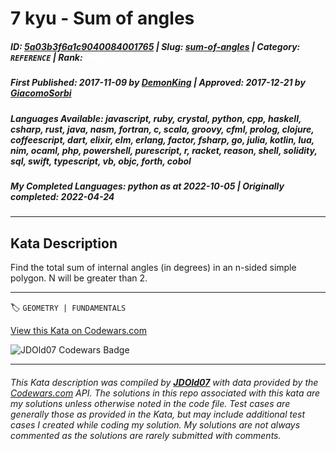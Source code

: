 # 7 kyu - Sum of angles

##### **ID**: [5a03b3f6a1c9040084001765](https://www.codewars.com/kata/5a03b3f6a1c9040084001765) | **Slug**: [sum-of-angles](https://www.codewars.com/kata/5a03b3f6a1c9040084001765) | **Category**: `REFERENCE` | **Rank**: <span style="color:white">7 kyu</span>

##### **First Published**: 2017-11-09 ***by*** [DemonKing](https://www.codewars.com/users/DemonKing) | **Approved**: 2017-12-21 ***by*** [GiacomoSorbi](https://www.codewars.com/users/GiacomoSorbi)

##### **Languages Available**: javascript, ruby, crystal, python, cpp, haskell, csharp, rust, java, nasm, fortran, c, scala, groovy, cfml, prolog, clojure, coffeescript, dart, elixir, elm, erlang, factor, fsharp, go, julia, kotlin, lua, nim, ocaml, php, powershell, purescript, r, racket, reason, shell, solidity, sql, swift, typescript, vb, objc, forth, cobol

##### **My Completed Languages**: python ***as at*** 2022-10-05 | **Originally completed**: 2022-04-24

---

## Kata Description


Find the total sum of internal angles (in degrees) in an n-sided simple polygon. N will be greater than 2.

---


🏷 `GEOMETRY | FUNDAMENTALS`


[View this Kata on Codewars.com](https://www.codewars.com/kata/5a03b3f6a1c9040084001765)

![](https://www.codewars.com/users/jdold07/badges/large "JDOld07 Codewars Badge")

---

###### *This Kata description was compiled by [**JDOld07**](https://tpstech.dev) with data provided by the [Codewars.com](https://www.codewars.com) API.  The solutions in this repo associated with this kata are my solutions unless otherwise noted in the code file.  Test cases are generally those as provided in the Kata, but may include additional test cases I created while coding my solution.  My solutions are not always commented as the solutions are rarely submitted with comments.*
